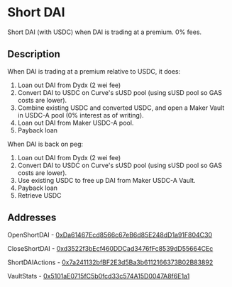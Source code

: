 # Short DAI

Short DAI (with USDC) when DAI is trading at a premium. 0% fees.

## Description

When DAI is trading at a premium relative to USDC, it does:

1. Loan out DAI from Dydx (2 wei fee)
2. Convert DAI to USDC on Curve's sUSD pool (using sUSD pool so GAS costs are lower).
3. Combine existing USDC and converted USDC, and open a Maker Vault in USDC-A pool (0% interest as of writing).
4. Loan out DAI from Maker USDC-A pool.
5. Payback loan

When DAI is back on peg:

1. Loan out DAI from Dydx (2 wei fee)
2. Convert DAI to USDC on Curve's sUSD pool (using sUSD pool so GAS costs are lower).
3. Use existing USDC to free up DAI from Maker USDC-A Vault.
4. Payback loan
5. Retrieve USDC

## Addresses

OpenShortDAI - [0xDa61467Ecd8566c67eB6d85E248dD1a91F804C30](https://etherscan.io/address/0xDa61467Ecd8566c67eB6d85E248dD1a91F804C30)

CloseShortDAI - [0xd3522f3bEcf460DDCad3476fFc8539dD55664CEc](https://etherscan.io/address/0xd3522f3bEcf460DDCad3476fFc8539dD55664CEc)

ShortDAIActions - [0x7a241132bfBF2E3d5Ba3b6112166373B02B83892](https://etherscan.io/address/0x7a241132bfBF2E3d5Ba3b6112166373B02B83892)

VaultStats - [0x5101aE0715fC5b0fcd33c574A15D0047A8f6E1a1](https://etherscan.io/address/0x5101aE0715fC5b0fcd33c574A15D0047A8f6E1a1)